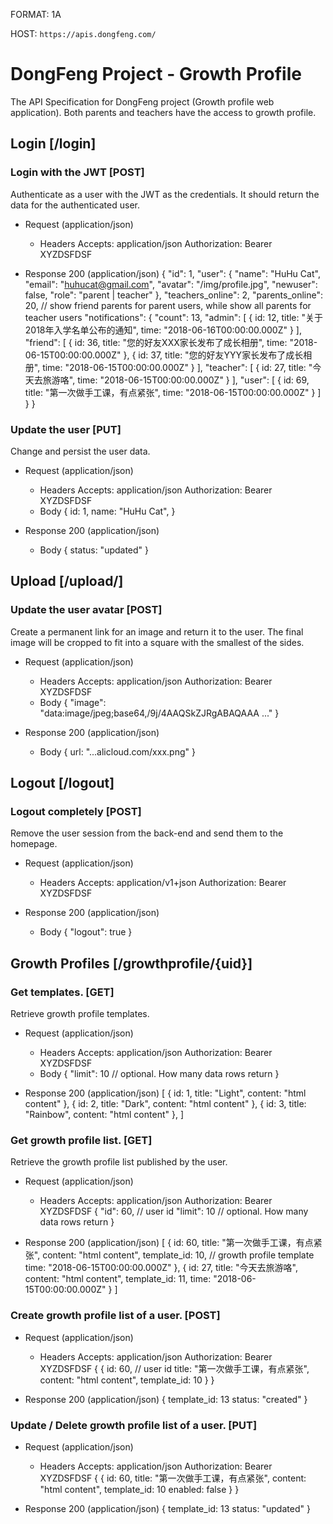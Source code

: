 FORMAT: 1A

HOST: `https://apis.dongfeng.com/`

# DongFeng Project - Growth Profile

The API Specification for DongFeng project (Growth profile web application). Both parents and teachers have the access to growth profile.

## Login [/login]

### Login with the JWT [POST]

Authenticate as a user with the JWT as the credentials. It should return the data for the authenticated user.

* Request (application/json)
  * Headers
      Accepts: application/json
      Authorization: Bearer XYZDSFDSF

* Response 200 (application/json)
    {
      "id": 1,
      "user": {
        "name": "HuHu Cat",
        "email": "huhucat@gmail.com",
        "avatar": "/img/profile.jpg",
        "newuser": false,
        "role": "parent | teacher"
      },
      "teachers_online": 2,
      "parents_online": 20, // show friend parents for parent users, while show all parents for teacher users
      "notifications": {
        "count": 13,
        "admin": [
          {
            id: 12,
            title: "关于2018年入学名单公布的通知",
            time: "2018-06-16T00:00:00.000Z"
          }
        ],
        "friend": [
          {
            id: 36,
            title: "您的好友XXX家长发布了成长相册",
            time: "2018-06-15T00:00:00.000Z"
          },
          {
            id: 37,
            title: "您的好友YYY家长发布了成长相册",
            time: "2018-06-15T00:00:00.000Z"
          }
        ],
        "teacher": [
          {
            id: 27,
            title: "今天去旅游咯",
            time: "2018-06-15T00:00:00.000Z"
          }
        ],
        "user": [
          {
            id: 69,
            title: "第一次做手工课，有点紧张",
            time: "2018-06-15T00:00:00.000Z"
          }
        ]
      }
    }

### Update the user [PUT]

Change and persist the user data.

* Request (application/json)
  * Headers
      Accepts: application/json
      Authorization: Bearer XYZDSFDSF
  * Body
      {
        id: 1,
        name: "HuHu Cat",
      }

* Response 200 (application/json)
  * Body
      {
        status: "updated"
      }

## Upload [/upload/]

### Update the user avatar [POST]

Create a permanent link for an image and return it to the user. The final image will be cropped to fit into a square with the smallest of the sides.

* Request (application/json)
  * Headers
          Accepts: application/json
          Authorization: Bearer XYZDSFDSF
  * Body
    {
      "image": "data:image/jpeg;base64,/9j/4AAQSkZJRgABAQAAA ..."
    }

* Response 200 (application/json)
  * Body
    {
      url: "...alicloud.com/xxx.png"
    }

## Logout [/logout]

### Logout completely [POST]

Remove the user session from the back-end and send them to the homepage.

* Request (application/json)
  * Headers
      Accepts: application/v1+json
      Authorization: Bearer XYZDSFDSF

* Response 200 (application/json)
  * Body
    {
      "logout": true
    }

## Growth Profiles [/growthprofile/{uid}]

### Get templates. [GET]

Retrieve growth profile templates.

* Request (application/json)
  * Headers
      Accepts: application/json
      Authorization: Bearer XYZDSFDSF
  * Body
    {
      "limit": 10 // optional. How many data rows return
    }

* Response 200 (application/json)
    [
      {
        id: 1,
        title: "Light",
        content: "html content"
      },
      {
        id: 2,
        title: "Dark",
        content: "html content"
      },
      {
        id: 3,
        title: "Rainbow",
        content: "html content"
      },
    ]

### Get growth profile list. [GET]

Retrieve the growth profile list published by the user.

* Request (application/json)
  * Headers
      Accepts: application/json
      Authorization: Bearer XYZDSFDSF
    {
      "id": 60, // user id
      "limit": 10 // optional. How many data rows return
    }

* Response 200 (application/json)
    [
      {
        id: 60,
        title: "第一次做手工课，有点紧张",
        content: "html content",
        template_id: 10, // growth profile template
        time: "2018-06-15T00:00:00.000Z"
      },
      {
        id: 27,
        title: "今天去旅游咯",
        content: "html content",
        template_id: 11,
        time: "2018-06-15T00:00:00.000Z"
      }
    ]

### Create growth profile list of a user. [POST]

* Request (application/json)
  * Headers
      Accepts: application/json
      Authorization: Bearer XYZDSFDSF
    {
      {
        id: 60, // user id
        title: "第一次做手工课，有点紧张",
        content: "html content",
        template_id: 10
      }
    }

* Response 200 (application/json)
    {
        template_id: 13
        status: "created"
    }

### Update / Delete growth profile list of a user. [PUT]

* Request (application/json)
  * Headers
      Accepts: application/json
      Authorization: Bearer XYZDSFDSF
    {
      {
        id: 60,
        title: "第一次做手工课，有点紧张",
        content: "html content",
        template_id: 10
        enabled: false
      }
    }

* Response 200 (application/json)
  {
    template_id: 13
    status: "updated"
  }
